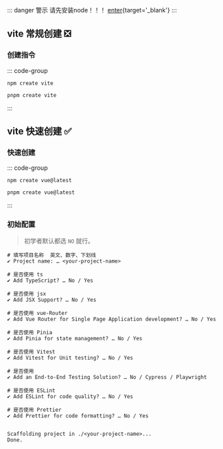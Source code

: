::: danger  <Badge type='info'>警示</Badge>
请先安装node！！！
[enter](/repo/programming/nodejs/00%20简述.md){target='_blank'}
:::


## vite 常规创建 ❎

### 创建指令

::: code-group

```shell [npm]
npm create vite
```
```shell [pnpm]
pnpm create vite
```
:::

## vite 快速创建 ✅

### 快速创建


::: code-group

```shell [npm]
npm create vue@latest
```

```shell [pnpm]
pnpm create vue@latest
```

:::


### 初始配置

> 初学者默认都选 `NO` 就行。


```shell
# 填写项目名称  英文、数字、下划线
✔ Project name: … <your-project-name>

# 是否使用 ts
✔ Add TypeScript? … No / Yes

# 是否使用 jsx
✔ Add JSX Support? … No / Yes

# 是否使用 vue-Router
✔ Add Vue Router for Single Page Application development? … No / Yes

# 是否使用 Pinia
✔ Add Pinia for state management? … No / Yes

# 是否使用 Vitest
✔ Add Vitest for Unit testing? … No / Yes

# 是否使用
✔ Add an End-to-End Testing Solution? … No / Cypress / Playwright

# 是否使用 ESLint
✔ Add ESLint for code quality? … No / Yes

# 是否使用 Prettier
✔ Add Prettier for code formatting? … No / Yes


Scaffolding project in ./<your-project-name>...
Done.
```
